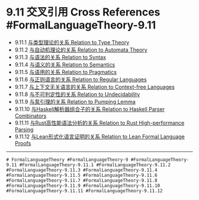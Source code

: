 # 9.11 交叉引用 Cross References #FormalLanguageTheory-9.11

- 9.11.1 [与类型理论的关系 Relation to Type Theory](../TypeTheory/definition.md)
- 9.11.2 [与自动机理论的关系 Relation to Automata Theory](../AutomataTheory/definition.md)
- 9.11.3 [与语法的关系 Relation to Syntax](../FormalLanguageTheory/definition.md)
- 9.11.4 [与语义的关系 Relation to Semantics](../FormalLanguageTheory/definition.md)
- 9.11.5 [与语用的关系 Relation to Pragmatics](../FormalLanguageTheory/definition.md)
- 9.11.6 [与正则语言的关系 Relation to Regular Languages](../FormalLanguageTheory/definition.md)
- 9.11.7 [与上下文无关语言的关系 Relation to Context-free Languages](../FormalLanguageTheory/definition.md)
- 9.11.8 [与不可判定性的关系 Relation to Undecidability](../FormalLanguageTheory/definition.md)
- 9.11.9 [与泵引理的关系 Relation to Pumping Lemma](../FormalLanguageTheory/definition.md)
- 9.11.10 [与Haskell解析器组合子的关系 Relation to Haskell Parser Combinators](../FormalLanguageTheory/comparison.md)
- 9.11.11 [与Rust高性能语法分析的关系 Relation to Rust High-performance Parsing](../FormalLanguageTheory/comparison.md)
- 9.11.12 [与Lean形式化语言证明的关系 Relation to Lean Formal Language Proofs](../FormalLanguageTheory/comparison.md)

---

`# FormalLanguageTheory #FormalLanguageTheory-9 #FormalLanguageTheory-9.11 #FormalLanguageTheory-9.11.1 #FormalLanguageTheory-9.11.2 #FormalLanguageTheory-9.11.3 #FormalLanguageTheory-9.11.4 #FormalLanguageTheory-9.11.5 #FormalLanguageTheory-9.11.6 #FormalLanguageTheory-9.11.7 #FormalLanguageTheory-9.11.8 #FormalLanguageTheory-9.11.9 #FormalLanguageTheory-9.11.10 #FormalLanguageTheory-9.11.11 #FormalLanguageTheory-9.11.12`

